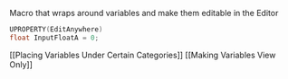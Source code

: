 
Macro that wraps around variables and make them editable in the Editor

```cpp
UPROPERTY(EditAnywhere)
float InputFloatA = 0;
```

[[Placing Variables Under Certain Categories]]
[[Making Variables View Only]]